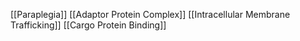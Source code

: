 [[Paraplegia]]
[[Adaptor Protein Complex]]
[[Intracellular Membrane Trafficking]]
[[Cargo Protein Binding]]
